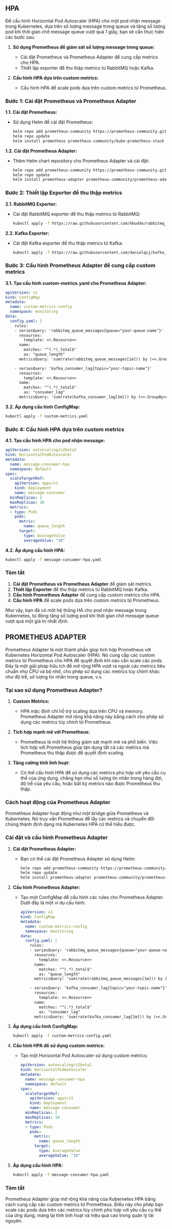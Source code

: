 ## HPA
Để cấu hình Horizontal Pod Autoscaler (HPA) cho một pod nhận message trong Kubernetes, dựa trên số lượng message trong queue và tăng số lượng pod khi thời gian chờ message queue vượt quá 1 giây, bạn sẽ cần thực hiện các bước sau:

1. **Sử dụng Prometheus để giám sát số lượng message trong queue:**
   - Cài đặt Prometheus và Prometheus Adapter để cung cấp metrics cho HPA.
   - Thiết lập exporter để thu thập metrics từ RabbitMQ hoặc Kafka.

2. **Cấu hình HPA dựa trên custom metrics:**
   - Cấu hình HPA để scale pods dựa trên custom metrics từ Prometheus.

### Bước 1: Cài đặt Prometheus và Prometheus Adapter

**1.1. Cài đặt Prometheus:**
   - Sử dụng Helm để cài đặt Prometheus:
     ```bash
     helm repo add prometheus-community https://prometheus-community.github.io/helm-charts
     helm repo update
     helm install prometheus prometheus-community/kube-prometheus-stack
     ```

**1.2. Cài đặt Prometheus Adapter:**
   - Thêm Helm chart repository cho Prometheus Adapter và cài đặt:
     ```bash
     helm repo add prometheus-community https://prometheus-community.github.io/helm-charts
     helm repo update
     helm install prometheus-adapter prometheus-community/prometheus-adapter --namespace monitoring
     ```

### Bước 2: Thiết lập Exporter để thu thập metrics

**2.1. RabbitMQ Exporter:**
   - Cài đặt RabbitMQ exporter để thu thập metrics từ RabbitMQ:
     ```bash
     kubectl apply -f https://raw.githubusercontent.com/kbudde/rabbitmq_exporter/master/rabbitmq-exporter-deployment.yaml
     ```

**2.2. Kafka Exporter:**
   - Cài đặt Kafka exporter để thu thập metrics từ Kafka:
     ```bash
     kubectl apply -f https://raw.githubusercontent.com/danielqsj/kafka_exporter/master/kafka_exporter-deployment.yaml
     ```

### Bước 3: Cấu hình Prometheus Adapter để cung cấp custom metrics

**3.1. Tạo cấu hình custom-metrics.yaml cho Prometheus Adapter:**
   ```yaml
   apiVersion: v1
   kind: ConfigMap
   metadata:
     name: custom-metrics-config
     namespace: monitoring
   data:
     config.yaml: |
       rules:
       - seriesQuery: 'rabbitmq_queue_messages{queue="your-queue-name"}'
         resources:
           template: <<.Resource>>
         name:
           matches: "^(.*)_total$"
           as: "queue_length"
         metricsQuery: 'sum(rate(rabbitmq_queue_messages[1m])) by (<<.GroupBy>>)'

       - seriesQuery: 'kafka_consumer_lag{topic="your-topic-name"}'
         resources:
           template: <<.Resource>>
         name:
           matches: "^(.*)_total$"
           as: "consumer_lag"
         metricsQuery: 'sum(rate(kafka_consumer_lag[1m])) by (<<.GroupBy>>)'

   ```

**3.2. Áp dụng cấu hình ConfigMap:**
   ```bash
   kubectl apply -f custom-metrics.yaml
   ```

### Bước 4: Cấu hình HPA dựa trên custom metrics

**4.1. Tạo cấu hình HPA cho pod nhận message:**
   ```yaml
   apiVersion: autoscaling/v2beta2
   kind: HorizontalPodAutoscaler
   metadata:
     name: message-consumer-hpa
     namespace: default
   spec:
     scaleTargetRef:
       apiVersion: apps/v1
       kind: Deployment
       name: message-consumer
     minReplicas: 2
     maxReplicas: 10
     metrics:
     - type: Pods
       pods:
         metric:
           name: queue_length
         target:
           type: AverageValue
           averageValue: "10"
   ```

**4.2. Áp dụng cấu hình HPA:**
   ```bash
   kubectl apply -f message-consumer-hpa.yaml
   ```

### Tóm tắt
1. **Cài đặt Prometheus và Prometheus Adapter** để giám sát metrics.
2. **Thiết lập Exporter** để thu thập metrics từ RabbitMQ hoặc Kafka.
3. **Cấu hình Prometheus Adapter** để cung cấp custom metrics cho HPA.
4. **Cấu hình HPA** để scale pods dựa trên custom metrics từ Prometheus.

Như vậy, bạn đã có một hệ thống HA cho pod nhận message trong Kubernetes, tự động tăng số lượng pod khi thời gian chờ message queue vượt quá một giá trị nhất định.
## PROMETHEUS ADAPTER
Prometheus Adapter là một thành phần giúp tích hợp Prometheus với Kubernetes Horizontal Pod Autoscaler (HPA). Nó cung cấp các custom metrics từ Prometheus cho HPA để quyết định khi nào cần scale các pods. Đây là một giải pháp hữu ích để mở rộng HPA vượt ra ngoài các metrics tiêu chuẩn như CPU và bộ nhớ, cho phép sử dụng các metrics tùy chỉnh khác như độ trễ, số lượng tin nhắn trong queue, v.v.

### Tại sao sử dụng Prometheus Adapter?

1. **Custom Metrics:**
   - HPA mặc định chỉ hỗ trợ scaling dựa trên CPU và memory. Prometheus Adapter mở rộng khả năng này bằng cách cho phép sử dụng các metrics tùy chỉnh từ Prometheus.
   
2. **Tích hợp mạnh mẽ với Prometheus:**
   - Prometheus là một hệ thống giám sát mạnh mẽ và phổ biến. Việc tích hợp với Prometheus giúp tận dụng tất cả các metrics mà Prometheus thu thập được để quyết định scaling.

3. **Tăng cường tính linh hoạt:**
   - Có thể cấu hình HPA để sử dụng các metrics phù hợp với yêu cầu cụ thể của ứng dụng, chẳng hạn như số lượng tin nhắn trong hàng đợi, độ trễ của yêu cầu, hoặc bất kỳ metrics nào được Prometheus thu thập.

### Cách hoạt động của Prometheus Adapter

Prometheus Adapter hoạt động như một bridge giữa Prometheus và Kubernetes. Nó truy vấn Prometheus để lấy các metrics và chuyển đổi chúng thành định dạng mà Kubernetes HPA có thể hiểu được.

### Cài đặt và cấu hình Prometheus Adapter

1. **Cài đặt Prometheus Adapter:**
   - Bạn có thể cài đặt Prometheus Adapter sử dụng Helm:
     ```bash
     helm repo add prometheus-community https://prometheus-community.github.io/helm-charts
     helm repo update
     helm install prometheus-adapter prometheus-community/prometheus-adapter --namespace monitoring
     ```

2. **Cấu hình Prometheus Adapter:**
   - Tạo một ConfigMap để cấu hình các rules cho Prometheus Adapter. Dưới đây là một ví dụ cấu hình:
     ```yaml
     apiVersion: v1
     kind: ConfigMap
     metadata:
       name: custom-metrics-config
       namespace: monitoring
     data:
       config.yaml: |
         rules:
         - seriesQuery: 'rabbitmq_queue_messages{queue="your-queue-name"}'
           resources:
             template: <<.Resource>>
           name:
             matches: "^(.*)_total$"
             as: "queue_length"
           metricsQuery: 'sum(rate(rabbitmq_queue_messages[1m])) by (<<.GroupBy>>)'

         - seriesQuery: 'kafka_consumer_lag{topic="your-topic-name"}'
           resources:
             template: <<.Resource>>
           name:
             matches: "^(.*)_total$"
             as: "consumer_lag"
           metricsQuery: 'sum(rate(kafka_consumer_lag[1m])) by (<<.GroupBy>>)'

     ```

3. **Áp dụng cấu hình ConfigMap:**
   ```bash
   kubectl apply -f custom-metrics-config.yaml
   ```

4. **Cấu hình HPA để sử dụng custom metrics:**
   - Tạo một Horizontal Pod Autoscaler sử dụng custom metrics:
     ```yaml
     apiVersion: autoscaling/v2beta2
     kind: HorizontalPodAutoscaler
     metadata:
       name: message-consumer-hpa
       namespace: default
     spec:
       scaleTargetRef:
         apiVersion: apps/v1
         kind: Deployment
         name: message-consumer
       minReplicas: 2
       maxReplicas: 10
       metrics:
       - type: Pods
         pods:
           metric:
             name: queue_length
           target:
             type: AverageValue
             averageValue: "10"
     ```

5. **Áp dụng cấu hình HPA:**
   ```bash
   kubectl apply -f message-consumer-hpa.yaml
   ```

### Tóm tắt
Prometheus Adapter giúp mở rộng khả năng của Kubernetes HPA bằng cách cung cấp các custom metrics từ Prometheus. Điều này cho phép bạn scale các pods dựa trên các metrics tùy chỉnh phù hợp với yêu cầu cụ thể của ứng dụng, mang lại tính linh hoạt và hiệu quả cao trong quản lý tài nguyên.